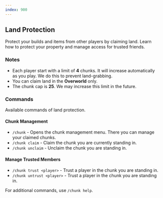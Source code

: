 ```yaml
---
index: 900
---
```


## Land Protection

Protect your builds and items from other players by claiming land. Learn how to protect your property and manage access for trusted friends.

### Notes

- Each player start with a limit of **4** chunks. It will increase automatically as you play. We do this to prevent land-grabbing.
- You can claim land in the **Overworld** only.
- The chunk cap is **25**. We may increase this limit in the future.

### Commands

Available commands of land protection.

#### Chunk Management

- `/chunk` - Opens the chunk management menu. There you can manage your claimed chunks.
- `/chunk claim` - Claim the chunk you are currently standing in.
- `/chunk unclaim` - Unclaim the chunk you are standing in.

#### Manage Trusted Members

- `/chunk trust <player>` - Trust a player in the chunk you are standing in.
- `/chunk untrust <player>` - Trust a player in the chunk you are standing in.

For additional commands, use `/chunk help`.

